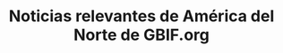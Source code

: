 ---
# Stories about GBIF-mediated NA data
layout: compose
klass: compositionBlocks
lang-ref: GBIFstories
lang: es
title: Noticias relevantes de América del Norte de GBIF.org
description: Esta página presenta noticias sobre el uso de datos y eventos de GBIF
composition:
- type: stories
  data: es.GBIFdataUse
- type: stories
  data: es.GBIFevents
- type: stories
  data: es.GBIFnews
---